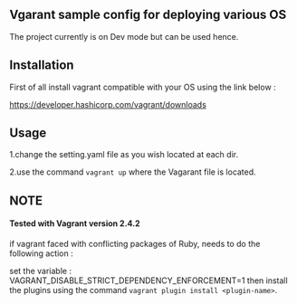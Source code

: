 ## Vgarant sample config for deploying various OS
The project currently is on Dev mode but can be used hence.

## Installation
First of all install vagrant compatible with your OS using the link below :

https://developer.hashicorp.com/vagrant/downloads

## Usage
1.change the setting.yaml file as you wish located at each dir.

2.use the command ``` vagrant up ``` where the Vagarant file is located.

## NOTE
#### Tested with Vagrant version 2.4.2
if vagrant faced with conflicting packages of Ruby, needs to do the following action :

set the variable : VAGRANT_DISABLE_STRICT_DEPENDENCY_ENFORCEMENT=1
then install the plugins using the command ``` vagrant plugin install <plugin-name> ```.

